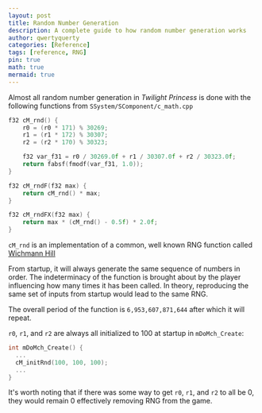 ```yaml
---
layout: post
title: Random Number Generation
description: A complete guide to how random number generation works
author: qwertyquerty
categories: [Reference]
tags: [reference, RNG]
pin: true
math: true
mermaid: true
---
```


Almost all random number generation in *Twilight Princess* is done with the following functions from `SSystem/SComponent/c_math.cpp`

```c++
f32 cM_rnd() {
    r0 = (r0 * 171) % 30269;
    r1 = (r1 * 172) % 30307;
    r2 = (r2 * 170) % 30323;

    f32 var_f31 = r0 / 30269.0f + r1 / 30307.0f + r2 / 30323.0f;
    return fabsf(fmodf(var_f31, 1.0));
}

f32 cM_rndF(f32 max) {
    return cM_rnd() * max;
}

f32 cM_rndFX(f32 max) {
    return max * (cM_rnd() - 0.5f) * 2.0f;
}
```

`cM_rnd` is an implementation of a common, well known RNG function called [Wichmann Hill](https://en.wikipedia.org/wiki/Wichmann%E2%80%93Hill)

From startup, it will always generate the same sequence of numbers in order. The indeterminacy of the function is brought about by the player influencing how many times it has been called. In theory, reproducing the same set of inputs from startup would lead to the same RNG.

The overall period of the function is `6,953,607,871,644` after which it will repeat.

`r0`, `r1`, and `r2` are always all initialized to 100 at startup in `mDoMch_Create`:

```c++
int mDoMch_Create() {
  ...
  cM_initRnd(100, 100, 100);
  ...
}
```

It's worth noting that if there was some way to get `r0`, `r1`, and `r2` to all be 0, they would remain 0 effectively removing RNG from the game.
